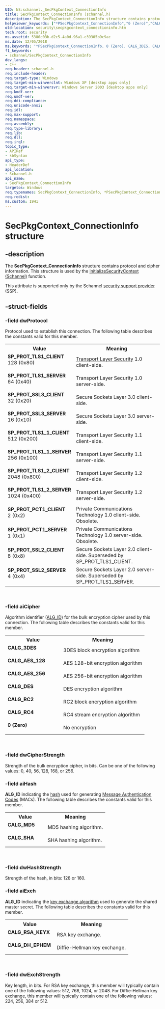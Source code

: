 ```yaml
---
UID: NS:schannel._SecPkgContext_ConnectionInfo
title: SecPkgContext_ConnectionInfo (schannel.h)
description: The SecPkgContext_ConnectionInfo structure contains protocol and cipher information. This structure is used by the InitializeSecurityContext (Schannel) function.This attribute is supported only by the Schannel security support provider (SSP).
helpviewer_keywords: ["*PSecPkgContext_ConnectionInfo","0 (Zero)","CALG_3DES","CALG_AES_128","CALG_AES_256","CALG_DES","CALG_DH_EPHEM","CALG_MD5","CALG_RC2","CALG_RC4","CALG_RSA_KEYX","CALG_SHA","PSecPkgContext_ConnectionInfo","PSecPkgContext_ConnectionInfo structure pointer [Security]","SP_PROT_PCT1_CLIENT","SP_PROT_PCT1_SERVER","SP_PROT_SSL2_CLIENT","SP_PROT_SSL2_SERVER","SP_PROT_SSL3_CLIENT","SP_PROT_SSL3_SERVER","SP_PROT_TLS1_1_CLIENT","SP_PROT_TLS1_1_SERVER","SP_PROT_TLS1_2_CLIENT","SP_PROT_TLS1_2_SERVER","SP_PROT_TLS1_CLIENT","SP_PROT_TLS1_SERVER","SecPkgContext_ConnectionInfo","SecPkgContext_ConnectionInfo structure [Security]","_ssp_secpkgcontext_connectioninfo","schannel/PSecPkgContext_ConnectionInfo","schannel/SecPkgContext_ConnectionInfo","security.secpkgcontext_connectioninfo"]
old-location: security\secpkgcontext_connectioninfo.htm
tech.root: security
ms.assetid: 5380c03b-d2c5-4a0d-96a1-c39305b9c9ac
ms.date: 12/05/2018
ms.keywords: '*PSecPkgContext_ConnectionInfo, 0 (Zero), CALG_3DES, CALG_AES_128, CALG_AES_256, CALG_DES, CALG_DH_EPHEM, CALG_MD5, CALG_RC2, CALG_RC4, CALG_RSA_KEYX, CALG_SHA, PSecPkgContext_ConnectionInfo, PSecPkgContext_ConnectionInfo structure pointer [Security], SP_PROT_PCT1_CLIENT, SP_PROT_PCT1_SERVER, SP_PROT_SSL2_CLIENT, SP_PROT_SSL2_SERVER, SP_PROT_SSL3_CLIENT, SP_PROT_SSL3_SERVER, SP_PROT_TLS1_1_CLIENT, SP_PROT_TLS1_1_SERVER, SP_PROT_TLS1_2_CLIENT, SP_PROT_TLS1_2_SERVER, SP_PROT_TLS1_CLIENT, SP_PROT_TLS1_SERVER, SecPkgContext_ConnectionInfo, SecPkgContext_ConnectionInfo structure [Security], _ssp_secpkgcontext_connectioninfo, schannel/PSecPkgContext_ConnectionInfo, schannel/SecPkgContext_ConnectionInfo, security.secpkgcontext_connectioninfo'
f1_keywords:
- schannel/SecPkgContext_ConnectionInfo
dev_langs:
- c++
req.header: schannel.h
req.include-header: 
req.target-type: Windows
req.target-min-winverclnt: Windows XP [desktop apps only]
req.target-min-winversvr: Windows Server 2003 [desktop apps only]
req.kmdf-ver: 
req.umdf-ver: 
req.ddi-compliance: 
req.unicode-ansi: 
req.idl: 
req.max-support: 
req.namespace: 
req.assembly: 
req.type-library: 
req.lib: 
req.dll: 
req.irql: 
topic_type:
- APIRef
- kbSyntax
api_type:
- HeaderDef
api_location:
- Schannel.h
api_name:
- SecPkgContext_ConnectionInfo
targetos: Windows
req.typenames: SecPkgContext_ConnectionInfo, *PSecPkgContext_ConnectionInfo
req.redist: 
ms.custom: 19H1
---
```


# SecPkgContext_ConnectionInfo structure


## -description


The <b>SecPkgContext_ConnectionInfo</b> structure contains protocol and cipher information. This structure is used by the 
<a href="https://docs.microsoft.com/en-us/windows/win32/secauthn/initializesecuritycontext--schannel">InitializeSecurityContext (Schannel)</a> function.

This attribute is supported only by the Schannel <a href="https://docs.microsoft.com/windows/desktop/SecGloss/s-gly">security support provider</a> (SSP).


## -struct-fields




### -field dwProtocol

Protocol used to establish this connection. The following table describes the constants valid for this member.

<table>
<tr>
<th>Value</th>
<th>Meaning</th>
</tr>
<tr>
<td width="40%"><a id="SP_PROT_TLS1_CLIENT"></a><a id="sp_prot_tls1_client"></a><dl>
<dt><b>SP_PROT_TLS1_CLIENT</b></dt>
<dt>128 (0x80)</dt>
</dl>
</td>
<td width="60%">
<a href="https://docs.microsoft.com/windows/desktop/SecGloss/t-gly">Transport Layer Security</a> 1.0 client-side.

</td>
</tr>
<tr>
<td width="40%"><a id="SP_PROT_TLS1_SERVER"></a><a id="sp_prot_tls1_server"></a><dl>
<dt><b>SP_PROT_TLS1_SERVER</b></dt>
<dt>64 (0x40)</dt>
</dl>
</td>
<td width="60%">
Transport Layer Security 1.0 server-side.

</td>
</tr>
<tr>
<td width="40%"><a id="SP_PROT_SSL3_CLIENT"></a><a id="sp_prot_ssl3_client"></a><dl>
<dt><b>SP_PROT_SSL3_CLIENT</b></dt>
<dt>32 (0x20)</dt>
</dl>
</td>
<td width="60%">
Secure Sockets Layer 3.0 client-side.

</td>
</tr>
<tr>
<td width="40%"><a id="SP_PROT_SSL3_SERVER"></a><a id="sp_prot_ssl3_server"></a><dl>
<dt><b>SP_PROT_SSL3_SERVER</b></dt>
<dt>16 (0x10)</dt>
</dl>
</td>
<td width="60%">
Secure Sockets Layer 3.0 server-side.

</td>
</tr>
<tr>
<td width="40%"><a id="SP_PROT_TLS1_1_CLIENT"></a><a id="sp_prot_tls1_1_client"></a><dl>
<dt><b>SP_PROT_TLS1_1_CLIENT</b></dt>
<dt>512 (0x200)</dt>
</dl>
</td>
<td width="60%">
Transport Layer Security 1.1 client-side.

</td>
</tr>
<tr>
<td width="40%"><a id="SP_PROT_TLS1_1_SERVER"></a><a id="sp_prot_tls1_1_server"></a><dl>
<dt><b>SP_PROT_TLS1_1_SERVER</b></dt>
<dt>256 (0x100)</dt>
</dl>
</td>
<td width="60%">
Transport Layer Security 1.1 server-side.

</td>
</tr>
<tr>
<td width="40%"><a id="SP_PROT_TLS1_2_CLIENT"></a><a id="sp_prot_tls1_2_client"></a><dl>
<dt><b>SP_PROT_TLS1_2_CLIENT</b></dt>
<dt>2048 (0x800)</dt>
</dl>
</td>
<td width="60%">
Transport Layer Security 1.2 client-side.

</td>
</tr>
<tr>
<td width="40%"><a id="SP_PROT_TLS1_2_SERVER"></a><a id="sp_prot_tls1_2_server"></a><dl>
<dt><b>SP_PROT_TLS1_2_SERVER</b></dt>
<dt>1024 (0x400)</dt>
</dl>
</td>
<td width="60%">
Transport Layer Security 1.2 server-side.

</td>
</tr>
<tr>
<td width="40%"><a id="SP_PROT_PCT1_CLIENT"></a><a id="sp_prot_pct1_client"></a><dl>
<dt><b>SP_PROT_PCT1_CLIENT</b></dt>
<dt>2 (0x2)</dt>
</dl>
</td>
<td width="60%">
Private Communications Technology 1.0 client-side. Obsolete.

</td>
</tr>
<tr>
<td width="40%"><a id="SP_PROT_PCT1_SERVER"></a><a id="sp_prot_pct1_server"></a><dl>
<dt><b>SP_PROT_PCT1_SERVER</b></dt>
<dt>1 (0x1)</dt>
</dl>
</td>
<td width="60%">
Private Communications Technology 1.0 server-side. Obsolete.

</td>
</tr>
<tr>
<td width="40%"><a id="SP_PROT_SSL2_CLIENT"></a><a id="sp_prot_ssl2_client"></a><dl>
<dt><b>SP_PROT_SSL2_CLIENT</b></dt>
<dt>8 (0x8)</dt>
</dl>
</td>
<td width="60%">
Secure Sockets Layer 2.0 client-side. Superseded by SP_PROT_TLS1_CLIENT.

</td>
</tr>
<tr>
<td width="40%"><a id="SP_PROT_SSL2_SERVER"></a><a id="sp_prot_ssl2_server"></a><dl>
<dt><b>SP_PROT_SSL2_SERVER</b></dt>
<dt>4 (0x4)</dt>
</dl>
</td>
<td width="60%">
Secure Sockets Layer 2.0 server-side. Superseded by SP_PROT_TLS1_SERVER.

</td>
</tr>
</table>
 


### -field aiCipher

Algorithm identifier (<a href="https://docs.microsoft.com/windows/desktop/SecCrypto/alg-id">ALG_ID</a>) for the bulk encryption cipher used by this connection. The following table describes the constants valid for this member.

<table>
<tr>
<th>Value</th>
<th>Meaning</th>
</tr>
<tr>
<td width="40%"><a id="CALG_3DES"></a><a id="calg_3des"></a><dl>
<dt><b>CALG_3DES</b></dt>
</dl>
</td>
<td width="60%">
3DES block encryption algorithm

</td>
</tr>
<tr>
<td width="40%"><a id="CALG_AES_128"></a><a id="calg_aes_128"></a><dl>
<dt><b>CALG_AES_128</b></dt>
</dl>
</td>
<td width="60%">
AES 128-bit encryption algorithm

</td>
</tr>
<tr>
<td width="40%"><a id="CALG_AES_256"></a><a id="calg_aes_256"></a><dl>
<dt><b>CALG_AES_256</b></dt>
</dl>
</td>
<td width="60%">
AES 256-bit encryption algorithm

</td>
</tr>
<tr>
<td width="40%"><a id="CALG_DES"></a><a id="calg_des"></a><dl>
<dt><b>CALG_DES</b></dt>
</dl>
</td>
<td width="60%">
DES encryption algorithm

</td>
</tr>
<tr>
<td width="40%"><a id="CALG_RC2"></a><a id="calg_rc2"></a><dl>
<dt><b>CALG_RC2</b></dt>
</dl>
</td>
<td width="60%">
RC2 block encryption algorithm

</td>
</tr>
<tr>
<td width="40%"><a id="CALG_RC4"></a><a id="calg_rc4"></a><dl>
<dt><b>CALG_RC4</b></dt>
</dl>
</td>
<td width="60%">
RC4 stream encryption algorithm

</td>
</tr>
<tr>
<td width="40%"><a id="0__Zero_"></a><a id="0__zero_"></a><a id="0__ZERO_"></a><dl>
<dt><b>0 (Zero)</b></dt>
</dl>
</td>
<td width="60%">
No encryption

</td>
</tr>
</table>
 


### -field dwCipherStrength

Strength of the bulk encryption cipher, in bits. Can be one of the following values: 0, 40, 56, 128, 168, or 256.


### -field aiHash

<b>ALG_ID</b> indicating the <a href="https://docs.microsoft.com/windows/desktop/SecGloss/h-gly">hash</a> used for generating <a href="https://docs.microsoft.com/windows/desktop/SecGloss/m-gly">Message Authentication Codes</a> (MACs). The following table describes the constants valid for this member.

<table>
<tr>
<th>Value</th>
<th>Meaning</th>
</tr>
<tr>
<td width="40%"><a id="CALG_MD5"></a><a id="calg_md5"></a><dl>
<dt><b>CALG_MD5</b></dt>
</dl>
</td>
<td width="60%">
MD5 hashing algorithm.

</td>
</tr>
<tr>
<td width="40%"><a id="CALG_SHA"></a><a id="calg_sha"></a><dl>
<dt><b>CALG_SHA</b></dt>
</dl>
</td>
<td width="60%">
SHA hashing algorithm.

</td>
</tr>
</table>
 


### -field dwHashStrength

Strength of the hash, in bits: 128 or 160.


### -field aiExch

<b>ALG_ID</b> indicating the <a href="https://docs.microsoft.com/windows/desktop/SecGloss/k-gly">key exchange algorithm</a> used to generate the shared master secret. The following table describes the constants valid for this member.

<table>
<tr>
<th>Value</th>
<th>Meaning</th>
</tr>
<tr>
<td width="40%"><a id="CALG_RSA_KEYX"></a><a id="calg_rsa_keyx"></a><dl>
<dt><b>CALG_RSA_KEYX</b></dt>
</dl>
</td>
<td width="60%">
RSA key exchange.

</td>
</tr>
<tr>
<td width="40%"><a id="CALG_DH_EPHEM"></a><a id="calg_dh_ephem"></a><dl>
<dt><b>CALG_DH_EPHEM</b></dt>
</dl>
</td>
<td width="60%">
Diffie-Hellman key exchange.

</td>
</tr>
</table>
 


### -field dwExchStrength

Key length, in bits. For RSA key exchange, this member will typically contain one of the following values: 512, 768, 1024, or 2048.  For Diffie-Hellman key exchange, this member will typically contain one of the following values: 224, 256, 384 or 512.


